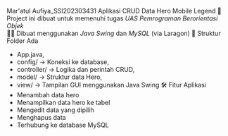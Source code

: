 Mar'atul Aufiya_SSI202303431
Aplikasi CRUD Data Hero Mobile Legend
📌 Project ini dibuat untuk memenuhi tugas *UAS Pemrograman Berorientasi Objek*  
🧑‍💻 Dibuat menggunakan *Java Swing* dan *MySQL* (via Laragon)
📂 Struktur Folder Ada
- App.java,
- config/ -> Koneksi ke database,
- controller/ -> Logika dan perintah CRUD,
- model/ -> Struktur data Hero,
- view/ -> Tampilan GUI menggunakan Java Swing
🛠 Fitur Aplikasi
- Menambah data hero
- Menampilkan data hero ke tabel
- Mengedit data yang dipilih
- Menghapus data
- Terhubung ke database MySQL

